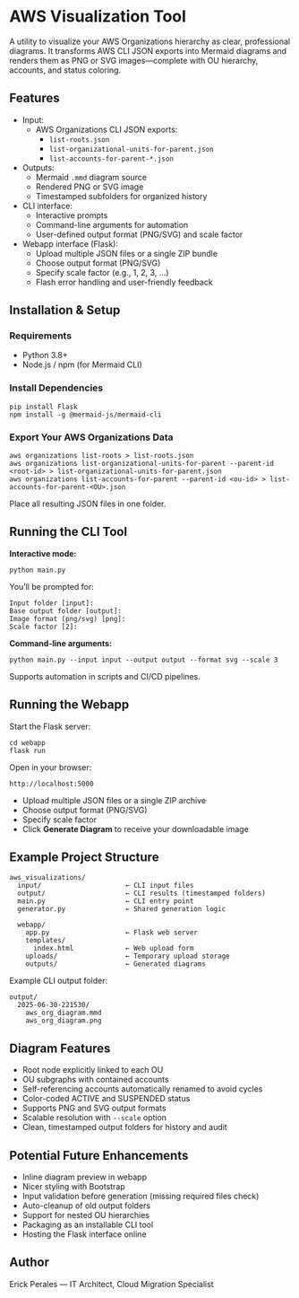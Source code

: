 # AWS Visualization Tool

A utility to visualize your AWS Organizations hierarchy as clear, professional diagrams. It transforms AWS CLI JSON exports into Mermaid diagrams and renders them as PNG or SVG images—complete with OU hierarchy, accounts, and status coloring.

## Features

- Input:
  - AWS Organizations CLI JSON exports:
    - `list-roots.json`
    - `list-organizational-units-for-parent.json`
    - `list-accounts-for-parent-*.json`
- Outputs:
  - Mermaid `.mmd` diagram source
  - Rendered PNG or SVG image
  - Timestamped subfolders for organized history
- CLI interface:
  - Interactive prompts
  - Command-line arguments for automation
  - User-defined output format (PNG/SVG) and scale factor
- Webapp interface (Flask):
  - Upload multiple JSON files or a single ZIP bundle
  - Choose output format (PNG/SVG)
  - Specify scale factor (e.g., 1, 2, 3, ...)
  - Flash error handling and user-friendly feedback

## Installation & Setup

### Requirements
- Python 3.8+
- Node.js / npm (for Mermaid CLI)

### Install Dependencies
```
pip install Flask
npm install -g @mermaid-js/mermaid-cli
```

### Export Your AWS Organizations Data
```
aws organizations list-roots > list-roots.json
aws organizations list-organizational-units-for-parent --parent-id <root-id> > list-organizational-units-for-parent.json
aws organizations list-accounts-for-parent --parent-id <ou-id> > list-accounts-for-parent-<OU>.json
```
Place all resulting JSON files in one folder.

## Running the CLI Tool

**Interactive mode:**
```
python main.py
```
You’ll be prompted for:
```
Input folder [input]:
Base output folder [output]:
Image format (png/svg) [png]:
Scale factor [2]:
```

**Command-line arguments:**
```
python main.py --input input --output output --format svg --scale 3
```
Supports automation in scripts and CI/CD pipelines.

## Running the Webapp

Start the Flask server:
```
cd webapp
flask run
```
Open in your browser:
```
http://localhost:5000
```
- Upload multiple JSON files or a single ZIP archive
- Choose output format (PNG/SVG)
- Specify scale factor
- Click **Generate Diagram** to receive your downloadable image

## Example Project Structure
```
aws_visualizations/
  input/                     ← CLI input files
  output/                    ← CLI results (timestamped folders)
  main.py                    ← CLI entry point
  generator.py               ← Shared generation logic

  webapp/
    app.py                   ← Flask web server
    templates/
      index.html             ← Web upload form
    uploads/                 ← Temporary upload storage
    outputs/                 ← Generated diagrams
```
Example CLI output folder:
```
output/
  2025-06-30-221530/
    aws_org_diagram.mmd
    aws_org_diagram.png
```

## Diagram Features

- Root node explicitly linked to each OU
- OU subgraphs with contained accounts
- Self-referencing accounts automatically renamed to avoid cycles
- Color-coded ACTIVE and SUSPENDED status
- Supports PNG and SVG output formats
- Scalable resolution with `--scale` option
- Clean, timestamped output folders for history and audit

## Potential Future Enhancements

- Inline diagram preview in webapp
- Nicer styling with Bootstrap
- Input validation before generation (missing required files check)
- Auto-cleanup of old output folders
- Support for nested OU hierarchies
- Packaging as an installable CLI tool
- Hosting the Flask interface online

## Author

Erick Perales  — IT Architect, Cloud Migration Specialist
